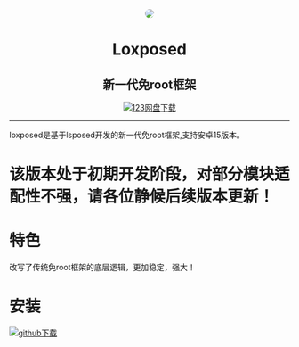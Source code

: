 <div align="center">

<img src="app/src/main/res/drawable/ic_banner.webp" style="border-radius: 24px; margin-top: 32px;"/>

# Loxposed
## 新一代免root框架


[![123网盘下载](https://img.shields.io/badge/123网盘-下载-informational?logo=123网盘)](https://www.123912.com/s/g8Ufjv-OmMih)

</div>

---
loxposed是基于lsposed开发的新一代免root框架,支持安卓15版本。

# 该版本处于初期开发阶段，对部分模块适配性不强，请各位静候后续版本更新！


# 特色
改写了传统免root框架的底层逻辑，更加稳定，强大！
#
# 安装                                     
[![github下载](https://img.shields.io/badge/123网盘-下载-informational?logo=github)](https://www.123912.com/s/g8Ufjv-OmMih)
